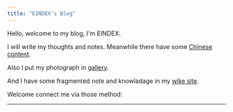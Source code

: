 ```yaml
---
title: "EINDEX's Blog"
---
```


Hello, welcome to my blog, I'm EINDEX.

I will write my thoughts and notes. Meanwhile there have some [Chinese content](@/_index.md).

Also I put my photograph in [gallery](@/gallery/_index.en.md).

And I have some fragmented note and knowladage in my [wike site](https://wiki.eindex.me).

Welcome connect me via those method:
[<iconify-icon icon="bxl:twitter"></iconify-icon>](https://twitter.com/eindex_li)
[<iconify-icon icon="bxl:github"></iconify-icon>](https://github.com/eindex)
[<iconify-icon icon="bxl:telegram"></iconify-icon>](https://t.me/eindex)
[<iconify-icon icon="bx:at"></iconify-icon>](mailto:eindex.me@outlook.com)
[<iconify-icon icon="cib:keybase"></iconify-icon>](https://keybase.io/eindexli)

---
